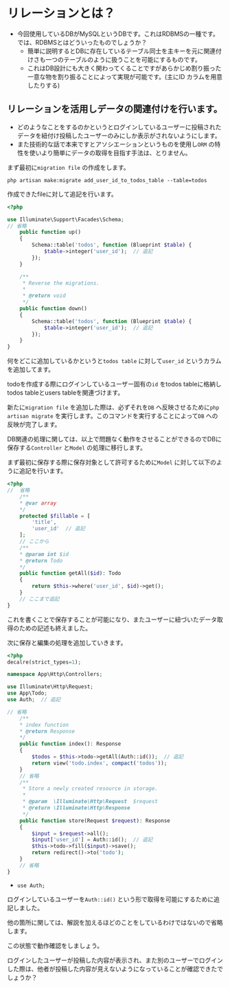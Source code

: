 # リレーションとは？

- 今回使用しているDBがMySQLというDBです。これはRDBMSの一種です。では、RDBMSとはどういったものでしょうか？
  - 簡単に説明するとDBに存在しているテーブル同士を主キーを元に関連付けさも一つのテーブルのように扱うことを可能にするものです。
  - これはDB設計にも大きく関わってくることですがあらかじめ割り振った一意な物を割り振ることによって実現が可能です。(主にID カラムを用意したりする)


## リレーションを活用しデータの関連付けを行います。

- どのようなことをするのかというとログインしているユーザーに投稿されたデータを紐付け投稿したユーザーのみにしか表示がされないようにします。
- また技術的な話で本来ですとアソシエーションというものを使用し`ORM` の特性を使いより簡単にデータの取得を目指す手法は、とりません。

まず最初に`migration file` の作成をします。

```shell
php artisan make:migrate add_user_id_to_todos_table --table=todos
```

作成できたfileに対して追記を行います。

```php
<?php

use Illuminate\Support\Facades\Schema;
// 省略
    public function up()
    {
        Schema::table('todos', function (Blueprint $table) {
            $table->integer('user_id');  // 追記
        });
    }

    /**
     * Reverse the migrations.
     *
     * @return void
     */
    public function down()
    {
        Schema::table('todos', function (Blueprint $table) {
            $table->integer('user_id');  // 追記
        });
    }
}
```

何をどこに追加しているかというと`todos table` に対して`user_id` というカラムを追加してます。

todoを作成する際にログインしているユーザー固有の`id` をtodos tableに格納しtodos tableとusers tableを関連づけます。
 
 
新たに`migration file` を追加した際は、必ずそれを`DB` へ反映させるために`php artisan migrate` を実行します。このコマンドを実行することによって`DB` への反映が完了します。

DB関連の処理に関しては、以上で問題なく動作をさせることができるのでDBに保存する`Controller` と`Model` の処理に移行します。


まず最初に保存する際に保存対象として許可するために`Model` に対して以下のように追記を行います。

```php
<?php
//  省略
    /**
    * @var array
    */
    protected $fillable = [
        'title',
        'user_id'  // 追記
    ];
    // ここから
    /**
    * @param int $id
    * @return Todo
    */
    public function getAll($id): Todo
    {
        return $this->where('user_id', $id)->get();
    }
    // ここまで追記
}
```

これを書くことで保存することが可能になり、またユーザーに紐づいたデータ取得のための記述も終えました。

次に保存と編集の処理を追加していきます。


```php
<?php
decalre(strict_types=1);

namespace App\Http\Controllers;

use Illuminate\Http\Request;
use App\Todo;
use Auth;  // 追記

// 省略
    /**
    * index function
    * @return Response
    */
    public function index(): Response
    {
        $todos = $this->todo->getAll(Auth::id());  // 追記
        return view('todo.index', compact('todos'));
    }
    // 省略
    /**
     * Store a newly created resource in storage.
     *
     * @param  \Illuminate\Http\Request  $request
     * @return \Illuminate\Http\Response
     */
    public function store(Request $request): Response
    {
        $input = $request->all();
        $input['user_id'] = Auth::id();  // 追記
        $this->todo->fill($input)->save();
        return redirect()->to('todo');
    }
    // 省略
}
```


- `use Auth;`

ログインしているユーザーを`Auth::id()` という形で取得を可能にするために追記しました。


他の箇所に関しては、解説を加えるほどのことをしているわけではないので省略します。


この状態で動作確認をしましょう。

ログインしたユーザーが投稿した内容が表示され、また別のユーザーでログインした際は、他者が投稿した内容が見えないようになっていることが確認できたでしょうか？

